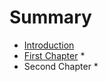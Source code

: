 # Summary

* [Introduction](README.md)
* [First Chapter](chapter1.md)
  * 
* Second Chapter
  * 



